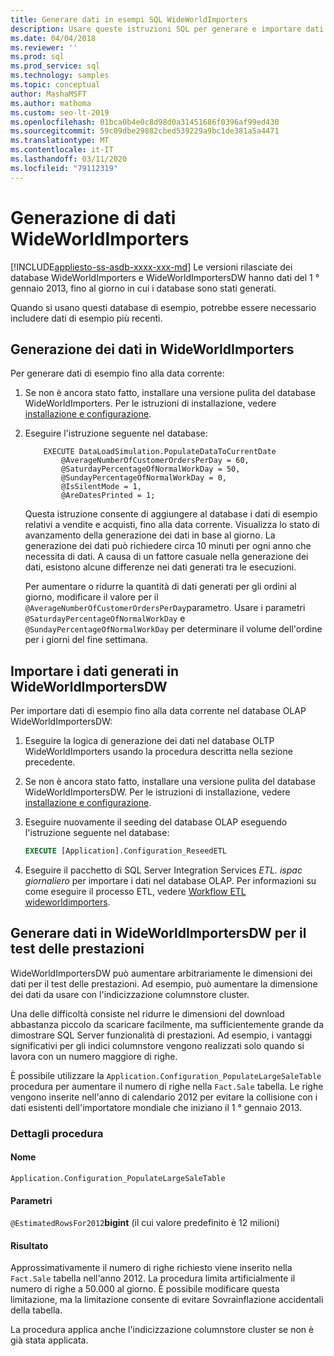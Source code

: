 ```yaml
---
title: Generare dati in esempi SQL WideWorldImporters
description: Usare queste istruzioni SQL per generare e importare dati di esempio fino alla data corrente per i database di esempio WideWorldImporters.
ms.date: 04/04/2018
ms.reviewer: ''
ms.prod: sql
ms.prod_service: sql
ms.technology: samples
ms.topic: conceptual
author: MashaMSFT
ms.author: mathoma
ms.custom: seo-lt-2019
ms.openlocfilehash: 01bca0b4e0c8d98d0a31451686f0396af99ed430
ms.sourcegitcommit: 59c09dbe29882cbed539229a9bc1de381a5a4471
ms.translationtype: MT
ms.contentlocale: it-IT
ms.lasthandoff: 03/11/2020
ms.locfileid: "79112319"
---
```

# <a name="wideworldimporters-data-generation"></a>Generazione di dati WideWorldImporters
[!INCLUDE[appliesto-ss-asdb-xxxx-xxx-md](../includes/appliesto-ss-asdb-xxxx-xxx-md.md)]
Le versioni rilasciate dei database WideWorldImporters e WideWorldImportersDW hanno dati del 1 ° gennaio 2013, fino al giorno in cui i database sono stati generati.

Quando si usano questi database di esempio, potrebbe essere necessario includere dati di esempio più recenti.

## <a name="data-generation-in-wideworldimporters"></a>Generazione dei dati in WideWorldImporters

Per generare dati di esempio fino alla data corrente:

1. Se non è ancora stato fatto, installare una versione pulita del database WideWorldImporters. Per le istruzioni di installazione, vedere [installazione e configurazione](wide-world-importers-oltp-install-configure.md).
2. Eseguire l'istruzione seguente nel database:

    ```
        EXECUTE DataLoadSimulation.PopulateDataToCurrentDate
            @AverageNumberOfCustomerOrdersPerDay = 60,
            @SaturdayPercentageOfNormalWorkDay = 50,
            @SundayPercentageOfNormalWorkDay = 0,
            @IsSilentMode = 1,
            @AreDatesPrinted = 1;
    ```

    Questa istruzione consente di aggiungere al database i dati di esempio relativi a vendite e acquisti, fino alla data corrente. Visualizza lo stato di avanzamento della generazione dei dati in base al giorno. La generazione dei dati può richiedere circa 10 minuti per ogni anno che necessita di dati. A causa di un fattore casuale nella generazione dei dati, esistono alcune differenze nei dati generati tra le esecuzioni.

    Per aumentare o ridurre la quantità di dati generati per gli ordini al giorno, modificare il valore per il `@AverageNumberOfCustomerOrdersPerDay`parametro. Usare i parametri `@SaturdayPercentageOfNormalWorkDay` e `@SundayPercentageOfNormalWorkDay` per determinare il volume dell'ordine per i giorni del fine settimana.

## <a name="import-generated-data-in-wideworldimportersdw"></a>Importare i dati generati in WideWorldImportersDW

Per importare dati di esempio fino alla data corrente nel database OLAP WideWorldImportersDW:

1. Eseguire la logica di generazione dei dati nel database OLTP WideWorldImporters usando la procedura descritta nella sezione precedente.
2. Se non è ancora stato fatto, installare una versione pulita del database WideWorldImportersDW. Per le istruzioni di installazione, vedere [installazione e configurazione](wide-world-importers-oltp-install-configure.md).
3. Eseguire nuovamente il seeding del database OLAP eseguendo l'istruzione seguente nel database:

    ```sql
    EXECUTE [Application].Configuration_ReseedETL
    ```

4. Eseguire il pacchetto di SQL Server Integration Services *ETL. ispac giornaliero* per importare i dati nel database OLAP. Per informazioni su come eseguire il processo ETL, vedere [Workflow ETL wideworldimporters](wide-world-importers-perform-etl.md).

## <a name="generate-data-in-wideworldimportersdw-for-performance-testing"></a>Generare dati in WideWorldImportersDW per il test delle prestazioni

WideWorldImportersDW può aumentare arbitrariamente le dimensioni dei dati per il test delle prestazioni. Ad esempio, può aumentare la dimensione dei dati da usare con l'indicizzazione columnstore cluster.

Una delle difficoltà consiste nel ridurre le dimensioni del download abbastanza piccolo da scaricare facilmente, ma sufficientemente grande da dimostrare SQL Server funzionalità di prestazioni. Ad esempio, i vantaggi significativi per gli indici columnstore vengono realizzati solo quando si lavora con un numero maggiore di righe. 

È possibile utilizzare la `Application.Configuration_PopulateLargeSaleTable` procedura per aumentare il numero di righe nella `Fact.Sale` tabella. Le righe vengono inserite nell'anno di calendario 2012 per evitare la collisione con i dati esistenti dell'importatore mondiale che iniziano il 1 ° gennaio 2013.

### <a name="procedure-details"></a>Dettagli procedura

#### <a name="name"></a>Nome

    Application.Configuration_PopulateLargeSaleTable

#### <a name="parameters"></a>Parametri

  `@EstimatedRowsFor2012`**bigint** (il cui valore predefinito è 12 milioni)

#### <a name="result"></a>Risultato

Approssimativamente il numero di righe richiesto viene inserito nella `Fact.Sale` tabella nell'anno 2012. La procedura limita artificialmente il numero di righe a 50.000 al giorno. È possibile modificare questa limitazione, ma la limitazione consente di evitare Sovrainflazione accidentali della tabella.

La procedura applica anche l'indicizzazione columnstore cluster se non è già stata applicata.
